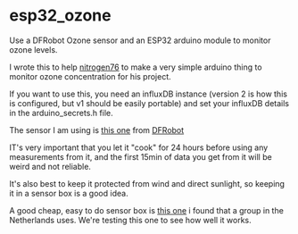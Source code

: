 # esp32_ozone
Use a DFRobot Ozone sensor and an ESP32 arduino module to monitor ozone levels.


I wrote this to help [nitrogen76](https://github.com/nitrogen76/cheapWeather) to make a very simple arduino thing to monitor ozone concentration for his project.

If you want to use this, you need an influxDB instance (version 2 is how this is configured, but v1 should be easily portable) and set your influxDB details in the arduino_secrets.h file.

The sensor I am using is [this one](https://www.dfrobot.com/product-2005.html) from [DFRobot](https://www.dfrobot.com)

IT's very important that you let it "cook" for 24 hours before using any measurements from it, and the first 15min of data you get from it will be weird and not reliable.

It's also best to keep it protected from wind and direct sunlight, so keeping it in a sensor box is a good idea. 

A good cheap, easy to do sensor box is [this one](https://www.youtube.com/watch?v=qbYXinada-c) i found that a group in the Netherlands uses.  We're testing this one to see how well it works.
